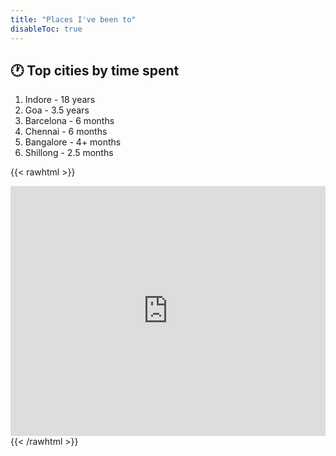 ```yaml
---
title: "Places I've been to"
disableToc: true
---
```


## 🕐 Top cities by time spent
1. Indore - 18 years
2. Goa - 3.5 years
3. Barcelona - 6 months
4. Chennai - 6 months
6. Bangalore - 4+ months
7. Shillong - 2.5 months

{{< rawhtml >}}
  <iframe width="100%" height="400" frameborder="0" src="https://widgets.scribblemaps.com/sm/?d&z&l&gc&af&mc&lat=24.075773484&lng=76.328139085&vz=5&type=hybrid&ti&s&id=ketkar" style="border:0; max-width: 100%;" allowfullscreen allow="geolocation" loading="lazy"></iframe>
{{< /rawhtml >}}